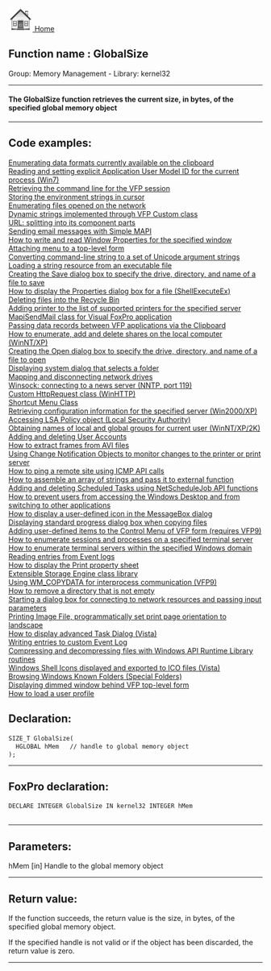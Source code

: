 [<img src="../../images/home.png"> Home ](https://github.com/VFPX/Win32API)  

## Function name : GlobalSize
Group: Memory Management - Library: kernel32    
***  


#### The GlobalSize function retrieves the current size, in bytes, of the specified global memory object
***  


## Code examples:
[Enumerating data formats currently available on the clipboard](../../samples/sample_032.md)  
[Reading and setting explicit Application User Model ID for the current process (Win7)](../../samples/sample_038.md)  
[Retrieving the command line for the VFP session](../../samples/sample_051.md)  
[Storing the environment strings in cursor](../../samples/sample_089.md)  
[Enumerating files opened on the network](../../samples/sample_121.md)  
[Dynamic strings implemented through VFP Custom class](../../samples/sample_157.md)  
[URL: splitting into its component parts](../../samples/sample_184.md)  
[Sending email messages with Simple MAPI](../../samples/sample_193.md)  
[How to write and read Window Properties for the specified window](../../samples/sample_205.md)  
[Attaching menu to a top-level form](../../samples/sample_208.md)  
[Converting command-line string to a set of Unicode argument strings](../../samples/sample_212.md)  
[Loading a string resource from an executable file](../../samples/sample_213.md)  
[Creating the Save dialog box to specify the drive, directory, and name of a file to save](../../samples/sample_265.md)  
[How to display the Properties dialog box for a file (ShellExecuteEx)](../../samples/sample_320.md)  
[Deleting files into the Recycle Bin](../../samples/sample_321.md)  
[Adding printer to the list of supported printers for the specified server](../../samples/sample_335.md)  
[MapiSendMail class for Visual FoxPro application](../../samples/sample_342.md)  
[Passing data records between VFP applications via the Clipboard](../../samples/sample_346.md)  
[How to enumerate, add and delete shares on the local computer (WinNT/XP)](../../samples/sample_351.md)  
[Creating the Open dialog box to specify the drive, directory, and name of a file to open](../../samples/sample_363.md)  
[Displaying system dialog that selects a folder](../../samples/sample_364.md)  
[Mapping and disconnecting network drives](../../samples/sample_387.md)  
[Winsock: connecting to a news server (NNTP, port 119)](../../samples/sample_389.md)  
[Custom HttpRequest class (WinHTTP)](../../samples/sample_397.md)  
[Shortcut Menu Class](../../samples/sample_419.md)  
[Retrieving configuration information for the specified server (Win2000/XP)](../../samples/sample_425.md)  
[Accessing LSA Policy object (Local Security Authority)](../../samples/sample_427.md)  
[Obtaining names of local and global groups for current user (WinNT/XP/2K)](../../samples/sample_431.md)  
[Adding and deleting User Accounts](../../samples/sample_478.md)  
[How to extract frames from AVI files](../../samples/sample_484.md)  
[Using Change Notification Objects to monitor changes to the printer or print server](../../samples/sample_485.md)  
[How to ping a remote site using ICMP API calls](../../samples/sample_486.md)  
[How to assemble an array of strings and pass it to external function](../../samples/sample_487.md)  
[Adding and deleting Scheduled Tasks using NetScheduleJob API functions](../../samples/sample_490.md)  
[How to prevent users from accessing the Windows Desktop and from switching to other applications](../../samples/sample_492.md)  
[How to display a user-defined icon in the MessageBox dialog](../../samples/sample_500.md)  
[Displaying standard progress dialog box when copying files](../../samples/sample_508.md)  
[Adding user-defined items to the Control Menu of VFP form (requires VFP9)](../../samples/sample_512.md)  
[How to enumerate sessions and processes on a specified terminal server](../../samples/sample_519.md)  
[How to enumerate terminal servers within the specified Windows domain](../../samples/sample_520.md)  
[Reading entries from Event logs](../../samples/sample_524.md)  
[How to display the Print property sheet](../../samples/sample_531.md)  
[Extensible Storage Engine class library](../../samples/sample_532.md)  
[Using WM_COPYDATA for interprocess communication (VFP9)](../../samples/sample_536.md)  
[How to remove a directory that is not empty](../../samples/sample_541.md)  
[Starting a dialog box for connecting to network resources and passing input parameters](../../samples/sample_551.md)  
[Printing Image File, programmatically set print page orientation to landscape](../../samples/sample_555.md)  
[How to display advanced Task Dialog (Vista)](../../samples/sample_558.md)  
[Writing entries to custom Event Log](../../samples/sample_564.md)  
[Compressing and decompressing files with Windows API Runtime Library routines](../../samples/sample_568.md)  
[Windows Shell Icons displayed and exported to ICO files (Vista)](../../samples/sample_575.md)  
[Browsing Windows Known Folders (Special Folders)](../../samples/sample_576.md)  
[Displaying dimmed window behind VFP top-level form](../../samples/sample_578.md)  
[How to load a user profile](../../samples/sample_602.md)  

## Declaration:
```foxpro  
SIZE_T GlobalSize(
  HGLOBAL hMem   // handle to global memory object
);  
```  
***  


## FoxPro declaration:
```foxpro  
DECLARE INTEGER GlobalSize IN kernel32 INTEGER hMem
  
```  
***  


## Parameters:
hMem 
[in] Handle to the global memory object  
***  


## Return value:
If the function succeeds, the return value is the size, in bytes, of the specified global memory object. 

If the specified handle is not valid or if the object has been discarded, the return value is zero. 
  
***  


